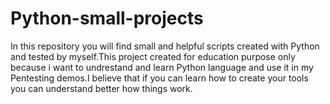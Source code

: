 # Python-small-projects

In this repository you will find small and helpful scripts created with Python and tested by myself.This project created for education purpose only because i want to undrestand and learn Python language and use it in my Pentesting demos.I believe that if you can learn how to create your tools you can understand better how things work.
